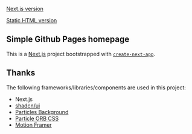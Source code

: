 [Next.js version](https://blackswordsman.vercel.app/)

[Static HTML version](https://bl4ckswordsman.github.io)

## Simple Github Pages homepage

This is a [Next.js](https://nextjs.org/) project bootstrapped with [`create-next-app`](https://github.com/vercel/next.js/tree/canary/packages/create-next-app).

## Thanks

The following frameworks/libraries/components are used in this project:
 - Next.js
 - [shadcn/ui](https://ui.shadcn.com/)
 - [Particles Background](https://codepen.io/technovore/pen/aOdGjY)
 - [Particle ORB CSS](https://codepen.io/natewiley/pen/GgONKy)
 - [Motion Framer](https://www.framer.com/motion/)
